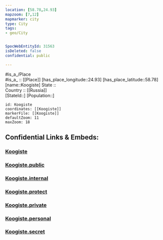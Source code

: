 ```yaml
---
location: [58.78,24.93] 
mapzoom: [7,12] 
mapmarker: city 
type: City
tags:
- geo/City


SpocWebEntityId: 31563
isDeleted: false
confidential: public

---
```

#is_a_/Place  
#is_a_ :: [[Place]] 
[has_place_longitude::24.93] 
[has_place_latitude::58.78] 
[name::Koogiste] 
State ::  
Country :: [[Russia]]  
[StateId::] 
[Population::] 



```leaflet
id: Koogiste
coordinates: [[Koogiste]] 
markerFile: [[Koogiste]] 
defaultZoom: 11 
maxZoom: 18
```


## Confidential Links & Embeds: 

### [Koogiste](/_Standards/Earth/Continent/Europe/Europe~North/Estonia/Counties~Estonia/Rapla/City/Koogiste.md) 

### [Koogiste.public](/_public/Earth/Continent/Europe/Europe~North/Estonia/Counties~Estonia/Rapla/City/Koogiste.public.md) 

### [Koogiste.internal](/_internal/Earth/Continent/Europe/Europe~North/Estonia/Counties~Estonia/Rapla/City/Koogiste.internal.md) 

### [Koogiste.protect](/_protect/Earth/Continent/Europe/Europe~North/Estonia/Counties~Estonia/Rapla/City/Koogiste.protect.md) 

### [Koogiste.private](/_private/Earth/Continent/Europe/Europe~North/Estonia/Counties~Estonia/Rapla/City/Koogiste.private.md) 

### [Koogiste.personal](/_personal/Earth/Continent/Europe/Europe~North/Estonia/Counties~Estonia/Rapla/City/Koogiste.personal.md) 

### [Koogiste.secret](/_secret/Earth/Continent/Europe/Europe~North/Estonia/Counties~Estonia/Rapla/City/Koogiste.secret.md)

